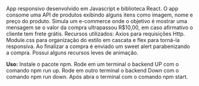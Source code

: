 App responsivo desenvolvido em Javascript e biblioteca React.
O app consome uma API de produtos exibindo alguns itens como imagem, nome e preço do produto. Simula um e-commerce onde o objetivo é mostrar uma mensagem se o valor da compra ultrapassou R$10,00, em caso afirmativo o cliente tem frete grátis.
Recursos utilizados: Axios para requisições Http.
Module.css para organização do estilo em cascata e flex para torná-la responsiva.
Ao finalizar a compra é enviado um sweet alert parabenizando a compra.
Possui alguns recursos leves de animação.

<b>Uso:</b>
Instale o pacote npm.
Rode em um terminal o backend UP com o comando npm run up.
Rode em outro terminal o backend Down com o comando npm run down.
Após abra o terminal com o comando npm start.
